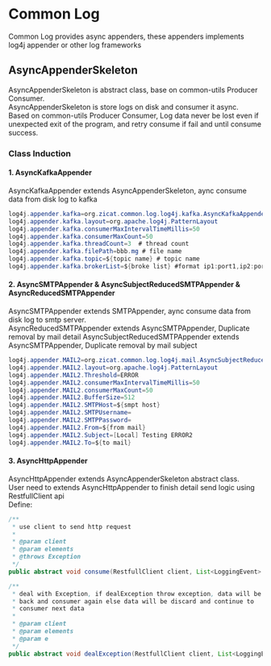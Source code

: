 # Common Log
Common Log provides async appenders, these appenders implements log4j appender or other log frameworks
## AsyncAppenderSkeleton
AsyncAppenderSkeleton is abstract class, base on common-utils Producer Consumer. <br />
AsyncAppenderSkeleton is store logs on disk and consumer it async. <br />
Based on common-utils Producer Consumer, Log data never be lost even if unexpected  exit of the program, and retry consume if fail and until consume success.
### Class Induction
#### 1. AsyncKafkaAppender
AsyncKafkaAppender extends AsyncAppenderSkeleton, aync consume data from disk log to kafka
```java
log4j.appender.kafka=org.zicat.common.log.log4j.kafka.AsyncKafkaAppender
log4j.appender.kafka.layout=org.apache.log4j.PatternLayout
log4j.appender.kafka.consumerMaxIntervalTimeMillis=50
log4j.appender.kafka.consumerMaxCount=50 
log4j.appender.kafka.threadCount=3  # thread count
log4j.appender.kafka.filePath=bbb.mg # file name
log4j.appender.kafka.topic=${topic name} # topic name
log4j.appender.kafka.brokerList=${broke list} #format ip1:port1,ip2:port2
```
#### 2. AsyncSMTPAppender & AsyncSubjectReducedSMTPAppender & AsyncReducedSMTPAppender
AsyncSMTPAppender extends SMTPAppender, aync consume data from disk log to smtp server.<br />
AsyncReducedSMTPAppender extends AsyncSMTPAppender, Duplicate removal by mail detail
AsyncSubjectReducedSMTPAppender extends AsyncSMTPAppender, Duplicate removal by mail subject
```java
log4j.appender.MAIL2=org.zicat.common.log.log4j.mail.AsyncSubjectReducedSMTPAppender
log4j.appender.MAIL2.layout=org.apache.log4j.PatternLayout
log4j.appender.MAIL2.Threshold=ERROR
log4j.appender.MAIL2.consumerMaxIntervalTimeMillis=50
log4j.appender.MAIL2.consumerMaxCount=50
log4j.appender.MAIL2.BufferSize=512
log4j.appender.MAIL2.SMTPHost=${smpt host}
log4j.appender.MAIL2.SMTPUsername=
log4j.appender.MAIL2.SMTPPassword=
log4j.appender.MAIL2.From=${from mail}
log4j.appender.MAIL2.Subject=[Local] Testing ERROR2
log4j.appender.MAIL2.To=${to mail}
```
#### 3. AsyncHttpAppender
AsyncHttpAppender extends AsyncAppenderSkeleton abstract class.<br />
User need to extends AsyncHttpAppender to finish detail send logic using RestfullClient api<br />
Define:
```java
/**
 * use client to send http request
 * 
 * @param client
 * @param elements
 * @throws Exception
 */
public abstract void consume(RestfullClient client, List<LoggingEvent> elements) throws Exception;

/**
 * deal with Exception, if dealException throw exception, data will be roll
 * back and consumer again else data will be discard and continue to
 * consumer next data
 * 
 * @param client
 * @param elements
 * @param e
 */
public abstract void dealException(RestfullClient client, List<LoggingEvent> elements, Exception e);
```
